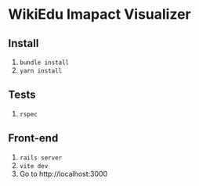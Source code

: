 # WikiEdu Imapact Visualizer

## Install

1. `bundle install`
2. `yarn install`

## Tests

1. `rspec`

## Front-end

1. `rails server`
2. `vite dev`
3. Go to http://localhost:3000